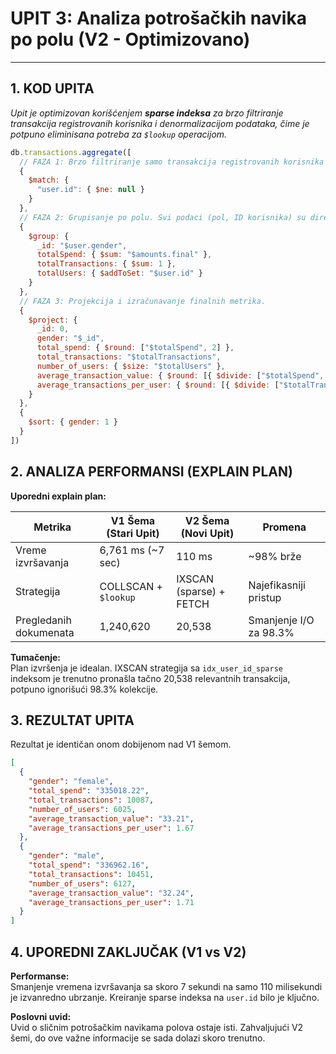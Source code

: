 # UPIT 3: Analiza potrošačkih navika po polu (V2 - Optimizovano)

---

## 1. KOD UPITA

*Upit je optimizovan korišćenjem **sparse indeksa** za brzo filtriranje transakcija registrovanih korisnika i denormalizacijom podataka, čime je potpuno eliminisana potreba za `$lookup` operacijom.*

```javascript
db.transactions.aggregate([
  // FAZA 1: Brzo filtriranje samo transakcija registrovanih korisnika pomoću sparse indeksa.
  {
    $match: {
      "user.id": { $ne: null }
    }
  },
  // FAZA 2: Grupisanje po polu. Svi podaci (pol, ID korisnika) su direktno dostupni.
  {
    $group: {
      _id: "$user.gender",
      totalSpend: { $sum: "$amounts.final" },
      totalTransactions: { $sum: 1 },
      totalUsers: { $addToSet: "$user.id" }
    }
  },
  // FAZA 3: Projekcija i izračunavanje finalnih metrika.
  {
    $project: {
      _id: 0,
      gender: "$_id",
      total_spend: { $round: ["$totalSpend", 2] },
      total_transactions: "$totalTransactions",
      number_of_users: { $size: "$totalUsers" },
      average_transaction_value: { $round: [{ $divide: ["$totalSpend", "$totalTransactions"] }, 2] },
      average_transactions_per_user: { $round: [{ $divide: ["$totalTransactions", { $size: "$totalUsers" }] }, 2] }
    }
  },
  {
    $sort: { gender: 1 }
  }
])
```

## 2. ANALIZA PERFORMANSI (EXPLAIN PLAN)

**Uporedni explain plan:**

| Metrika                  | V1 Šema (Stari Upit)      | V2 Šema (Novi Upit)        | Promena                        |
|---------------------------|--------------------------|----------------------------|--------------------------------|
| Vreme izvršavanja         | 6,761 ms (~7 sec)       | 110 ms                     | ~98% brže                      |
| Strategija                | COLLSCAN + `$lookup`    | IXSCAN (sparse) + FETCH    | Najefikasniji pristup           |
| Pregledanih dokumenata    | 1,240,620               | 20,538                     | Smanjenje I/O za 98.3%         |

**Tumačenje:**  
Plan izvršenja je idealan. IXSCAN strategija sa `idx_user_id_sparse` indeksom je trenutno pronašla tačno 20,538 relevantnih transakcija, potpuno ignorišući 98.3% kolekcije.

## 3. REZULTAT UPITA

Rezultat je identičan onom dobijenom nad V1 šemom.

```json
[
  {
    "gender": "female",
    "total_spend": "335018.22",
    "total_transactions": 10087,
    "number_of_users": 6025,
    "average_transaction_value": "33.21",
    "average_transactions_per_user": 1.67
  },
  {
    "gender": "male",
    "total_spend": "336962.16",
    "total_transactions": 10451,
    "number_of_users": 6127,
    "average_transaction_value": "32.24",
    "average_transactions_per_user": 1.71
  }
]
```

## 4. UPOREDNI ZAKLJUČAK (V1 vs V2)

**Performanse:**  
Smanjenje vremena izvršavanja sa skoro 7 sekundi na samo 110 milisekundi je izvanredno ubrzanje. Kreiranje sparse indeksa na `user.id` bilo je ključno.

**Poslovni uvid:**  
Uvid o sličnim potrošačkim navikama polova ostaje isti. Zahvaljujući V2 šemi, do ove važne informacije se sada dolazi skoro trenutno.

